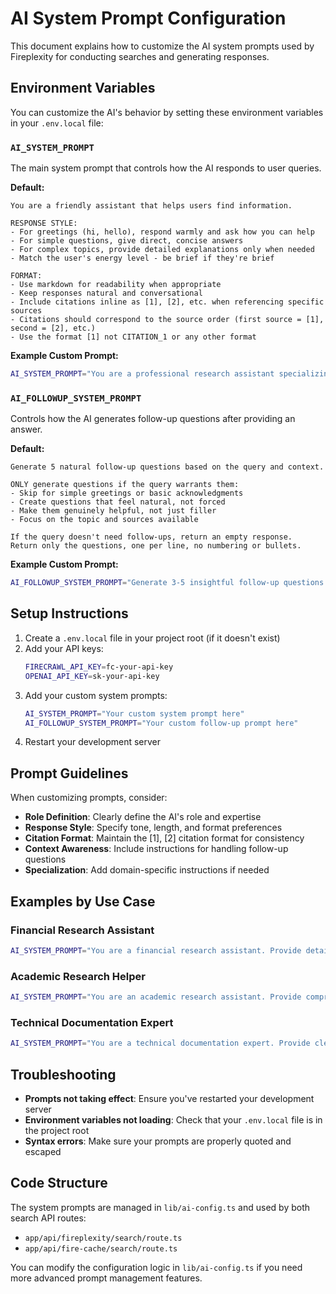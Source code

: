 # AI System Prompt Configuration

This document explains how to customize the AI system prompts used by Fireplexity for conducting searches and generating responses.

## Environment Variables

You can customize the AI's behavior by setting these environment variables in your `.env.local` file:

### `AI_SYSTEM_PROMPT`
The main system prompt that controls how the AI responds to user queries.

**Default:**
```
You are a friendly assistant that helps users find information.

RESPONSE STYLE:
- For greetings (hi, hello), respond warmly and ask how you can help
- For simple questions, give direct, concise answers
- For complex topics, provide detailed explanations only when needed
- Match the user's energy level - be brief if they're brief

FORMAT:
- Use markdown for readability when appropriate
- Keep responses natural and conversational
- Include citations inline as [1], [2], etc. when referencing specific sources
- Citations should correspond to the source order (first source = [1], second = [2], etc.)
- Use the format [1] not CITATION_1 or any other format
```

**Example Custom Prompt:**
```bash
AI_SYSTEM_PROMPT="You are a professional research assistant specializing in financial and market analysis. Provide detailed, accurate responses with proper citations. Always include relevant data points and market context when discussing companies or investments."
```

### `AI_FOLLOWUP_SYSTEM_PROMPT`
Controls how the AI generates follow-up questions after providing an answer.

**Default:**
```
Generate 5 natural follow-up questions based on the query and context.

ONLY generate questions if the query warrants them:
- Skip for simple greetings or basic acknowledgments
- Create questions that feel natural, not forced
- Make them genuinely helpful, not just filler
- Focus on the topic and sources available

If the query doesn't need follow-ups, return an empty response.
Return only the questions, one per line, no numbering or bullets.
```

**Example Custom Prompt:**
```bash
AI_FOLLOWUP_SYSTEM_PROMPT="Generate 3-5 insightful follow-up questions that explore different aspects of the topic. Focus on practical applications, deeper analysis, or related areas that would benefit the user."
```

## Setup Instructions

1. Create a `.env.local` file in your project root (if it doesn't exist)
2. Add your API keys:
   ```bash
   FIRECRAWL_API_KEY=fc-your-api-key
   OPENAI_API_KEY=sk-your-api-key
   ```
3. Add your custom system prompts:
   ```bash
   AI_SYSTEM_PROMPT="Your custom system prompt here"
   AI_FOLLOWUP_SYSTEM_PROMPT="Your custom follow-up prompt here"
   ```
4. Restart your development server

## Prompt Guidelines

When customizing prompts, consider:

- **Role Definition**: Clearly define the AI's role and expertise
- **Response Style**: Specify tone, length, and format preferences
- **Citation Format**: Maintain the [1], [2] citation format for consistency
- **Context Awareness**: Include instructions for handling follow-up questions
- **Specialization**: Add domain-specific instructions if needed

## Examples by Use Case

### Financial Research Assistant
```bash
AI_SYSTEM_PROMPT="You are a financial research assistant. Provide detailed market analysis with specific data points, risk assessments, and investment considerations. Always cite sources and include relevant financial metrics when discussing companies or markets."
```

### Academic Research Helper
```bash
AI_SYSTEM_PROMPT="You are an academic research assistant. Provide comprehensive, well-structured responses with proper citations. Include methodology considerations, limitations, and suggest further research directions when appropriate."
```

### Technical Documentation Expert
```bash
AI_SYSTEM_PROMPT="You are a technical documentation expert. Provide clear, step-by-step explanations with code examples when relevant. Focus on practical implementation and troubleshooting guidance."
```

## Troubleshooting

- **Prompts not taking effect**: Ensure you've restarted your development server
- **Environment variables not loading**: Check that your `.env.local` file is in the project root
- **Syntax errors**: Make sure your prompts are properly quoted and escaped

## Code Structure

The system prompts are managed in `lib/ai-config.ts` and used by both search API routes:
- `app/api/fireplexity/search/route.ts`
- `app/api/fire-cache/search/route.ts`

You can modify the configuration logic in `lib/ai-config.ts` if you need more advanced prompt management features. 
